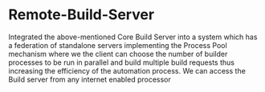# Remote-Build-Server
Integrated the above-mentioned Core Build Server into a system which has a federation of standalone servers implementing the Process Pool mechanism where we the client can choose the number of builder processes to be run in parallel and build multiple build requests thus increasing the efficiency of the automation process. We can access the Build server from any internet enabled processor
